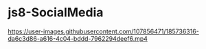 # js8-SocialMedia

https://user-images.githubusercontent.com/107856471/185736316-da6c3d86-a616-4c04-bddd-7962294deef6.mp4

